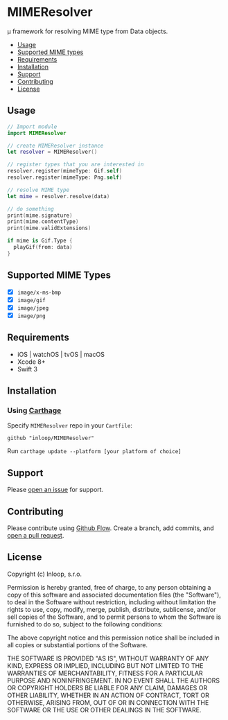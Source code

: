 # MIMEResolver
µ framework for resolving MIME type from Data objects.

* [Usage](#usage)
* [Supported MIME types](#supported-mime-types)
* [Requirements](#requirements)
* [Installation](#installation)
* [Support](#support)
* [Contributing](#contributing)
* [License](#license)

## Usage

```swift
// Import module
import MIMEResolver

// create MIMEResolver instance
let resolver = MIMEResolver()

// register types that you are interested in
resolver.register(mimeType: Gif.self)
resolver.register(mimeType: Png.self)

// resolve MIME type
let mime = resolver.resolve(data) 

// do something
print(mime.signature)
print(mime.contentType)
print(mime.validExtensions)

if mime is Gif.Type {
  playGif(from: data)
}

```

## Supported MIME Types
- [x] `image/x-ms-bmp`
- [x] `image/gif`
- [x] `image/jpeg`
- [x] `image/png`

## Requirements
- iOS | watchOS | tvOS | macOS
- Xcode 8+
- Swift 3

## Installation
### Using [Carthage](https://github.com/Carthage/Carthage)
Specify `MIMEResolver` repo in your `Cartfile`:

```ogdl
github "inloop/MIMEResolver"
```
Run `carthage update --platform [your platform of choice]` 


## Support

Please [open an issue](https://github.com/inloop/MIMEResolver/issues/new) for support.

## Contributing

Please contribute using [Github Flow](https://guides.github.com/introduction/flow/). Create a branch, add commits, and [open a pull request](https://github.com/inloop/MIMEResolver/compare/).

## License

Copyright (c) Inloop, s.r.o.

Permission is hereby granted, free of charge, to any person obtaining a copy of this software and associated documentation files (the "Software"), to deal in the Software without restriction, including without limitation the rights to use, copy, modify, merge, publish, distribute, sublicense, and/or sell copies of the Software, and to permit persons to whom the Software is furnished to do so, subject to the following conditions:

The above copyright notice and this permission notice shall be included in all copies or substantial portions of the Software.

THE SOFTWARE IS PROVIDED "AS IS", WITHOUT WARRANTY OF ANY KIND, EXPRESS OR IMPLIED, INCLUDING BUT NOT LIMITED TO THE WARRANTIES OF MERCHANTABILITY, FITNESS FOR A PARTICULAR PURPOSE AND NONINFRINGEMENT. IN NO EVENT SHALL THE AUTHORS OR COPYRIGHT HOLDERS BE LIABLE FOR ANY CLAIM, DAMAGES OR OTHER LIABILITY, WHETHER IN AN ACTION OF CONTRACT, TORT OR OTHERWISE, ARISING FROM, OUT OF OR IN CONNECTION WITH THE SOFTWARE OR THE USE OR OTHER DEALINGS IN THE SOFTWARE.

